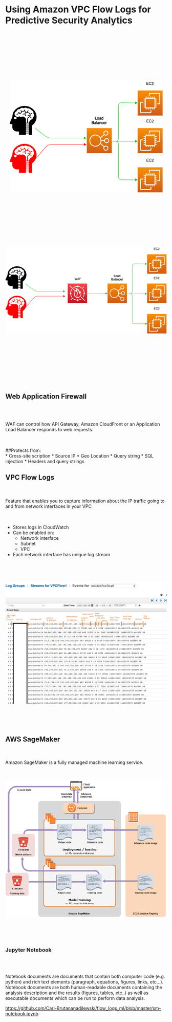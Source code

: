 # Using Amazon VPC Flow Logs for Predictive Security Analytics

<br>
<br>
<br>
<br>
<br>
<br>
<br>
<br>


<p align="center">
  <img src="images/01_no_waf.png">
</p>

<br>
<br>
<br>
<br>
<br>
<br>
<br>
<br>


<p align="center">
  <img src="images/02_with_waf.png">
</p>

<br>
<br>
<br>
<br>
<br>
<br>
<br>
<br>

## Web Application Firewall

<br>
<br>

WAF can control how API Gateway, Amazon CloudFront or an Application Load Balancer responds to web requests.

<br>
<br>
##Protects from:
<br>
* Cross-site scription
* Source IP
* Geo Location
* Query string
* SQL injection
* Headers and query strings

## VPC Flow Logs
<br>
<br>
 Feature that enables you to capture information about the IP traffic going to and from network interfaces in your VPC

 <br>
 <br>
 <br>

* Stores logs in CloudWatch
* Can be enabled on:
  * Network interface
  * Subnet
  * VPC
* Each network interface has unique log stream

 <br>
 <br>
 <br>

 <p align="center">
   <img src="images/03_flowlogs.jpeg">
 </p>

 <br>
 <br>
 <br>

## AWS SageMaker
<br>
<br>
Amazon SageMaker is a fully managed machine learning service.
<br>
<br>
<br>
<p align="center">
  <img src="images/04-sagemaker-architecture.png">
</p>
<br>
<br>
<br>

### Jupyter Notebook

<br>
<br>

Notebook documents are documents that contain both computer code (e.g. python) and rich text elements (paragraph, equations, figures, links, etc…). Notebook documents are both human-readable documents containing the analysis description and the results (figures, tables, etc..) as well as executable documents which can be run to perform data analysis.

https://github.com/Carl-Brutananadilewski/flow_logs_ml/blob/master/sm-notebook.ipynb
